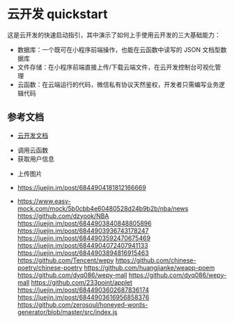 # 云开发 quickstart

这是云开发的快速启动指引，其中演示了如何上手使用云开发的三大基础能力：

- 数据库：一个既可在小程序前端操作，也能在云函数中读写的 JSON 文档型数据库
- 文件存储：在小程序前端直接上传/下载云端文件，在云开发控制台可视化管理
- 云函数：在云端运行的代码，微信私有协议天然鉴权，开发者只需编写业务逻辑代码

## 参考文档

- [云开发文档](https://developers.weixin.qq.com/miniprogram/dev/wxcloud/basis/getting-started.html)

* 调用云函数
* 获取用户信息

- 上传图片

- https://juejin.im/post/6844904181812166669
- https://www.easy-mock.com/mock/5b0cbb4e60480528d24b9b2b/nba/news
  https://github.com/dzyook/NBA
  https://juejin.im/post/6844903840848805896
  https://juejin.im/post/6844903936743178247
  https://juejin.im/post/6844903592470675469
  https://juejin.im/post/6844904072407941133
  https://juejin.im/post/6844903894816915463
  https://github.com/Tencent/wepy
  https://github.com/chinese-poetry/chinese-poetry
  https://github.com/huangjianke/weapp-poem
  https://github.com/dyq086/wepy-mall
  https://github.com/dyq086/wepy-mall
  https://github.com/233point/applet
  https://juejin.im/post/6844903602687836174
  https://juejin.im/post/6844903616956858376
  https://github.com/zerosoul/honeyed-words-generator/blob/master/src/index.js
